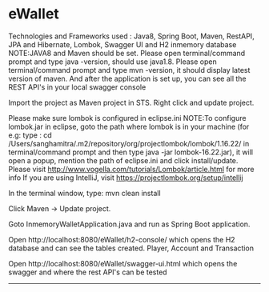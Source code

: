 # eWallet

Technologies and Frameworks used : Java8, Spring Boot, Maven, RestAPI, JPA and Hibernate, Lombok, Swagger UI and H2 inmemory database
NOTE:JAVA8 and Maven should be set.
Please open terminal/command prompt and type java -version, should use java1.8.
Please open terminal/command prompt and type mvn -version, it should display latest version of maven.
And after the application is set up, you can see all the REST API's in your local swagger console

Import the project as Maven project in STS. Right click and update project.

Please make sure lombok is configured in eclipse.ini
NOTE:To configure lombok.jar in eclipse, goto the path where lombok is in your machine 
(for e.g: type : cd /Users/sanghamitra/.m2/repository/org/projectlombok/lombok/1.16.22/ 
in terminal/command prompt and then type java -jar lombok-16.22.jar), it will open a popup, mention the path of eclipse.ini and click install/update.
Please visit http://www.vogella.com/tutorials/Lombok/article.html for more info
If you are using IntelliJ, visit https://projectlombok.org/setup/intellij 

In the terminal window, type: mvn clean install

Click Maven -> Update project.

Goto InmemoryWalletApplication.java and run as Spring Boot application.

Open http://localhost:8080/eWallet/h2-console/ which opens the H2 database and can see the tables created.
Player, Account and Transaction

Open http://localhost:8080/eWallet/swagger-ui.html which opens the swagger and where the rest API's can be tested

---------------------------------------------------------------------

